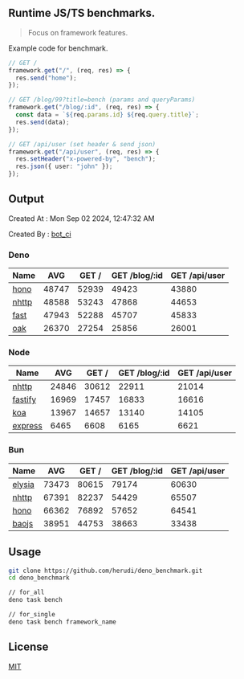 ## Runtime JS/TS benchmarks.

> Focus on framework features.

Example code for benchmark.
```ts
// GET /
framework.get("/", (req, res) => {
  res.send("home");
});

// GET /blog/99?title=bench (params and queryParams)
framework.get("/blog/:id", (req, res) => {
  const data = `${req.params.id} ${req.query.title}`;
  res.send(data);
});

// GET /api/user (set header & send json)
framework.get("/api/user", (req, res) => {
  res.setHeader("x-powered-by", "bench");
  res.json({ user: "john" });
});
```

## Output
Created At : Mon Sep 02 2024, 12:47:32 AM

Created By : [bot_ci](https://github.com/herudi/deno_benchmarks/commits?author=github-actions%5Bbot%5D)


### Deno
|Name|AVG|GET /|GET /blog/:id|GET /api/user|
|----|----|----|----|----|
|[hono](https://github.com/honojs/hono)|48747|52939|49423|43880|
|[nhttp](https://github.com/nhttp/nhttp)|48588|53243|47868|44653|
|[fast](https://github.com/danteissaias/fast)|47943|52288|45707|45833|
|[oak](https://github.com/oakserver/oak)|26370|27254|25856|26001|
  


### Node
|Name|AVG|GET /|GET /blog/:id|GET /api/user|
|----|----|----|----|----|
|[nhttp](https://github.com/nhttp/nhttp)|24846|30612|22911|21014|
|[fastify](https://github.com/fastify/fastify)|16969|17457|16833|16616|
|[koa](https://github.com/koajs/koa)|13967|14657|13140|14105|
|[express](https://github.com/expressjs/express)|6465|6608|6165|6621|
  


### Bun
|Name|AVG|GET /|GET /blog/:id|GET /api/user|
|----|----|----|----|----|
|[elysia](https://github.com/elysiajs/elysia)|73473|80615|79174|60630|
|[nhttp](https://github.com/nhttp/nhttp)|67391|82237|54429|65507|
|[hono](https://github.com/honojs/hono)|66362|76892|57652|64541|
|[baojs](https://github.com/mattreid1/baojs)|38951|44753|38663|33438|
  



## Usage

```bash
git clone https://github.com/herudi/deno_benchmark.git
cd deno_benchmark

// for_all
deno task bench

// for_single
deno task bench framework_name
```

## License

[MIT](LICENSE)

